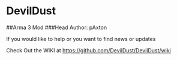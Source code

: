 # DevilDust
##Arma 3 Mod
###Head Author: pAxton


If you would like to help or you want to find news or updates

Check Out the WIKI at
https://github.com/DevilDust/DevilDust/wiki
